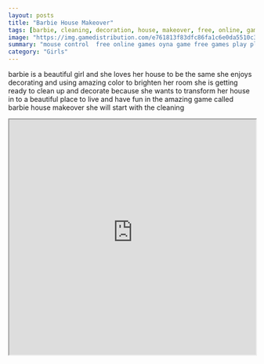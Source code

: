 ```yaml
---
layout: posts
title: "Barbie House Makeover"
tags: [barbie, cleaning, decoration, house, makeover, free, online, games, oyna, game, free, games, play, play, games]
image: "https://img.gamedistribution.com/e761813f83dfc86fa1c6e0da5510c3b8.jpg"
summary: "mouse control  free online games oyna game free games play play games"
category: "Girls"
---
```


barbie is a beautiful girl and she loves her house to be the same she enjoys decorating and using amazing color to brighten her room she is getting ready to clean up and decorate because she wants to transform her house in to a beautiful place to live and have fun in the amazing game called barbie house makeover she will start with the cleaning

<iframe width="100%" height="480px;" src="https://flash.gamedistribution.com?game=e761813f83dfc86fa1c6e0da5510c3b8"></iframe>